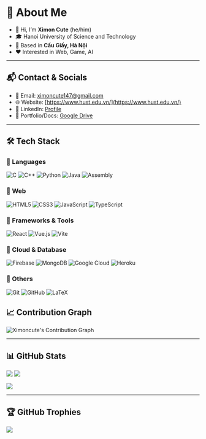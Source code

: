 # 🐣 About Me

- 👋 Hi, I’m **Ximon Cute** (he/him)  
- 🎓 Hanoi University of Science and Technology  
- 🏡 Based in **Cầu Giấy, Hà Nội**  
- ❤️ Interested in Web, Game, AI  

---

## 📬 Contact & Socials
- 📧 Email: [ximoncute147@gmail.com](mailto:ximoncute147@gmail.com)  
- 🌐 Website: [https://www.hust.edu.vn/](https://www.hust.edu.vn/)  
- 💼 LinkedIn: [Profile](https://www.linkedin.com/in/hi%E1%BA%B6Fu-ka-ka-780609342)  
- 📂 Portfolio/Docs: [Google Drive](https://drive.google.com/drive/u/5/folders/163pXfcaTNCXuHZSpbS7QOFROxeRwhIZ7)  

---

## 🛠 Tech Stack

### 🔹 Languages
![C](https://img.shields.io/badge/C-00599C?style=flat&logo=c&logoColor=white)
![C++](https://img.shields.io/badge/C++-00599C?style=flat&logo=cplusplus&logoColor=white)
![Python](https://img.shields.io/badge/Python-3776AB?style=flat&logo=python&logoColor=white)
![Java](https://img.shields.io/badge/Java-007396?style=flat&logo=java&logoColor=white)
![Assembly](https://img.shields.io/badge/Assembly-6E4C13?style=flat&logo=asm&logoColor=white)

### 🔹 Web
![HTML5](https://img.shields.io/badge/HTML5-E34F26?style=flat&logo=html5&logoColor=white)
![CSS3](https://img.shields.io/badge/CSS3-1572B6?style=flat&logo=css3&logoColor=white)
![JavaScript](https://img.shields.io/badge/JavaScript-F7DF1E?style=flat&logo=javascript&logoColor=black)
![TypeScript](https://img.shields.io/badge/TypeScript-3178C6?style=flat&logo=typescript&logoColor=white)

### 🔹 Frameworks & Tools
![React](https://img.shields.io/badge/React-61DAFB?style=flat&logo=react&logoColor=black)
![Vue.js](https://img.shields.io/badge/Vue.js-4FC08D?style=flat&logo=vue.js&logoColor=white)
![Vite](https://img.shields.io/badge/Vite-646CFF?style=flat&logo=vite&logoColor=white)

### 🔹 Cloud & Database
![Firebase](https://img.shields.io/badge/Firebase-FFCA28?style=flat&logo=firebase&logoColor=black)
![MongoDB](https://img.shields.io/badge/MongoDB-47A248?style=flat&logo=mongodb&logoColor=white)
![Google Cloud](https://img.shields.io/badge/Google_Cloud-4285F4?style=flat&logo=google-cloud&logoColor=white)
![Heroku](https://img.shields.io/badge/Heroku-430098?style=flat&logo=heroku&logoColor=white)

### 🔹 Others
![Git](https://img.shields.io/badge/Git-F05032?style=flat&logo=git&logoColor=white)
![GitHub](https://img.shields.io/badge/GitHub-181717?style=flat&logo=github&logoColor=white)
![LaTeX](https://img.shields.io/badge/LaTeX-008080?style=flat&logo=latex&logoColor=white)


## 📈 Contribution Graph

![Ximoncute's Contribution Graph](https://github-readme-activity-graph.vercel.app/graph?username=Ximoncute&theme=react-dark&bg_color=0d1117&color=9e4c98&line=9e4c98&point=ffffff&area=true&hide_border=true)

---

## 📊 GitHub Stats
<p>
  <img src="https://github-readme-stats.vercel.app/api?username=Ximoncute&show_icons=true&hide_title=true&count_private=true&theme=dark" />
  <img src="https://github-readme-streak-stats.herokuapp.com/?user=Ximoncute&theme=dark" />
</p>

<img src="https://github-readme-stats.vercel.app/api/top-langs/?username=Ximoncute&layout=compact&theme=dark" />

---

## 🏆 GitHub Trophies
<img src="https://github-profile-trophy.vercel.app/?username=Ximoncute&theme=gruvbox&no-frame=true&rank=-2" />
